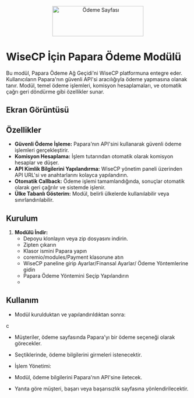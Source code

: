 <div style="text-align: center;">
    <img src="https://upload.wikimedia.org/wikipedia/commons/d/dd/Papara_Logo.png" alt="Ödeme Sayfası" width="250px" height="83px">
</div>

# WiseCP İçin Papara Ödeme Modülü

Bu modül, Papara Ödeme Ağ Geçidi'ni WiseCP platformuna entegre eder. 
Kullanıcıların Papara'nın güvenli API'si aracılığıyla ödeme yapmasına olanak tanır. Modül, temel ödeme işlemleri, komisyon hesaplamaları, ve otomatik çağrı geri döndürme gibi özellikler sunar.

## Ekran Görüntüsü


## Özellikler

- **Güvenli Ödeme İşleme:** Papara'nın API'sini kullanarak güvenli ödeme işlemleri gerçekleştirir.
- **Komisyon Hesaplama:** İşlem tutarından otomatik olarak komisyon hesaplar ve düşer.
- **API Kimlik Bilgilerini Yapılandırma:** WiseCP yönetim paneli üzerinden API URL'si ve anahtarlarını kolayca yapılandırın.
- **Otomatik Callback:** Ödeme işlemi tamamlandığında, sonuçlar otomatik olarak geri çağrılır ve sistemde işlenir.
- **Ülke Tabanlı Gösterim:** Modül, belirli ülkelerde kullanılabilir veya sınırlandırılabilir.

## Kurulum

1. **Modülü İndir:**
   - Depoyu klonlayın veya zip dosyasını indirin.
   - Zipten çıkarın
   - Klasor ismini Papara yapın
   - coremio/modules/Payment klasorune atın
   - WiseCP paneline girip Ayarlar/Finansal Ayarlar/ Ödeme Yöntemlerine gidin
   - Papara Ödeme Yöntemini Seçip Yapılandırın
   - 
## Kullanım
   -  Modül kurulduktan ve yapılandırıldıktan sonra:

c

   -  Müşteriler, ödeme sayfasında Papara'yı bir ödeme seçeneği olarak görecekler.
   -  Seçtiklerinde, ödeme bilgilerini girmeleri istenecektir.
   -  İşlem Yönetimi:

   -  Modül, ödeme bilgilerini Papara'nın API'sine iletecek.
   -  Yanıta göre müşteri, başarı veya başarısızlık sayfasına yönlendirilecektir.
